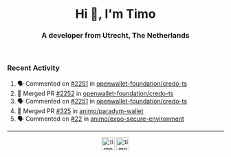 <h1 align="center">Hi 👋, I'm Timo</h1>
<h3 align="center">A developer from Utrecht, The Netherlands</h3>
<br/>
<!-- https://github.com/rahuldkjain/github-profile-readme-generator --!>

<!--  <p align="left"><img src="https://github-readme-stats.vercel.app/api?username=timoglastra&show_icons=true&count_private=true&" alt="timoglastra" /></p> --!>

<!--
Github language stats
<p align="left"><img src="https://github-readme-stats.vercel.app/api/top-langs/?username=timoglastra&layout=compact" alt="timoglastra" /><p>
-->

<!-- Codestats language stats -->
<!-- <p align="left"><img src="https://codestats-readme.vercel.app/api/top-langs/?username=timoglastra&layout=compact&language_count=12" alt="timoglastra" /><p>    --!>
  
<h3>Recent Activity</h3>

<!--START_SECTION:activity-->
1. 🗣 Commented on [#2251](https://github.com/openwallet-foundation/credo-ts/issues/2251#issuecomment-2789138309) in [openwallet-foundation/credo-ts](https://github.com/openwallet-foundation/credo-ts)
2. 🎉 Merged PR [#2252](https://github.com/openwallet-foundation/credo-ts/pull/2252) in [openwallet-foundation/credo-ts](https://github.com/openwallet-foundation/credo-ts)
3. 🗣 Commented on [#2251](https://github.com/openwallet-foundation/credo-ts/issues/2251#issuecomment-2788781293) in [openwallet-foundation/credo-ts](https://github.com/openwallet-foundation/credo-ts)
4. 🎉 Merged PR [#325](https://github.com/animo/paradym-wallet/pull/325) in [animo/paradym-wallet](https://github.com/animo/paradym-wallet)
5. 🗣 Commented on [#22](https://github.com/animo/expo-secure-environment/issues/22#issuecomment-2784567613) in [animo/expo-secure-environment](https://github.com/animo/expo-secure-environment)
<!--END_SECTION:activity-->

---

<p align="center">
<a href="https://twitter.com/timoglastra" target="blank"><img align="center" src="https://cdn.jsdelivr.net/npm/simple-icons@3.0.1/icons/twitter.svg" alt="timoglastra" height="30" width="30" /></a>
<a href="https://linkedin.com/in/timoglastra" target="blank"><img align="center" src="https://cdn.jsdelivr.net/npm/simple-icons@3.0.1/icons/linkedin.svg" alt="timoglastra" height="30" width="30" /></a>
</p>



